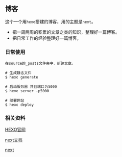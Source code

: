 ## 博客


这个一个用`hexo`搭建的博客，用的主题是`next`。

- 把一周两周的积累的文章之类的知识，整理好一篇博客。
- 把日常工作的经验整理好一篇博客。


### 日常使用

```nginx
在source的_posts文件夹中，新建文章。

# 生成静态文件
$ hexo generate

# 启动服务器 并且端口为5000
$ hexo server -p5000

# 部署网站 
$ hexo deploy
```


### 相关资料

[HEXO官网](https://hexo.io/zh-cn/)

[next文档](http://theme-next.iissnan.com/)

[next](https://github.com/iissnan/theme-next-docs)